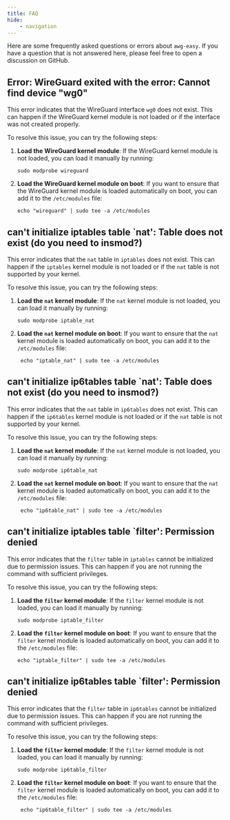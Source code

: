 ```yaml
---
title: FAQ
hide:
    - navigation
---
```


Here are some frequently asked questions or errors about `awg-easy`. If you have a question that is not answered here, please feel free to open a discussion on GitHub.

## Error: WireGuard exited with the error: Cannot find device "wg0"

This error indicates that the WireGuard interface `wg0` does not exist. This can happen if the WireGuard kernel module is not loaded or if the interface was not created properly.

To resolve this issue, you can try the following steps:

1. **Load the WireGuard kernel module**: If the WireGuard kernel module is not loaded, you can load it manually by running:

    ```shell
    sudo modprobe wireguard
    ```

2. **Load the WireGuard kernel module on boot**: If you want to ensure that the WireGuard kernel module is loaded automatically on boot, you can add it to the `/etc/modules` file:

    ```shell
    echo "wireguard" | sudo tee -a /etc/modules
    ```

## can't initialize iptables table `nat': Table does not exist (do you need to insmod?)

This error indicates that the `nat` table in `iptables` does not exist. This can happen if the `iptables` kernel module is not loaded or if the `nat` table is not supported by your kernel.

To resolve this issue, you can try the following steps:

1. **Load the `nat` kernel module**: If the `nat` kernel module is not loaded, you can load it manually by running:

    ```shell
    sudo modprobe iptable_nat
    ```

2. **Load the `nat` kernel module on boot**: If you want to ensure that the `nat` kernel module is loaded automatically on boot, you can add it to the `/etc/modules` file:

    ```shell
     echo "iptable_nat" | sudo tee -a /etc/modules
    ```

## can't initialize ip6tables table `nat': Table does not exist (do you need to insmod?)

This error indicates that the `nat` table in `ip6tables` does not exist. This can happen if the `ip6tables` kernel module is not loaded or if the `nat` table is not supported by your kernel.

To resolve this issue, you can try the following steps:

1. **Load the `nat` kernel module**: If the `nat` kernel module is not loaded, you can load it manually by running:

    ```shell
    sudo modprobe ip6table_nat
    ```

2. **Load the `nat` kernel module on boot**: If you want to ensure that the `nat` kernel module is loaded automatically on boot, you can add it to the `/etc/modules` file:

    ```shell
     echo "ip6table_nat" | sudo tee -a /etc/modules
    ```

## can't initialize iptables table `filter': Permission denied

This error indicates that the `filter` table in `iptables` cannot be initialized due to permission issues. This can happen if you are not running the command with sufficient privileges.

To resolve this issue, you can try the following steps:

1. **Load the `filter` kernel module**: If the `filter` kernel module is not loaded, you can load it manually by running:

    ```shell
    sudo modprobe iptable_filter
    ```

2. **Load the `filter` kernel module on boot**: If you want to ensure that the `filter` kernel module is loaded automatically on boot, you can add it to the `/etc/modules` file:

    ```shell
    echo "iptable_filter" | sudo tee -a /etc/modules
    ```

## can't initialize ip6tables table `filter': Permission denied

This error indicates that the `filter` table in `ip6tables` cannot be initialized due to permission issues. This can happen if you are not running the command with sufficient privileges.

To resolve this issue, you can try the following steps:

1. **Load the `filter` kernel module**: If the `filter` kernel module is not loaded, you can load it manually by running:

    ```shell
    sudo modprobe ip6table_filter
    ```

2. **Load the `filter` kernel module on boot**: If you want to ensure that the `filter` kernel module is loaded automatically on boot, you can add it to the `/etc/modules` file:

    ```shell
     echo "ip6table_filter" | sudo tee -a /etc/modules
    ```

